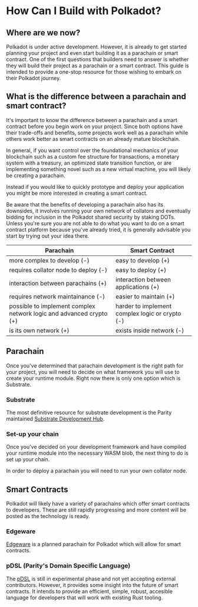 # How Can I Build with Polkadot?

## Where are we now?

Polkadot is under active development. However, it is already to get started planning your project and even start building it as a parachain or smart contract. One of the first questions that builders need to answer is whether they will build their project as a parachain or a smart contract. This guide is intended to provide a one-stop resource for those wishing to embark on their Polkadot journey.

## What is the difference between a parachain and smart contract?

It's important to know the difference between a parachain and a smart contract
before you begin work on your project. Since both options have their trade-offs
and benefits, some projects work well as a parachain while others work better
as smart contracts on an already mature blockchain.

In general, if you want control over the foundational mechanics of your
blockchain such as a custom fee structure for transactions, a
monetary system with a treasury, an optimized state transition function,
or are implementing something novel such as a new virtual machine, you will
likely be creating a parachain.

Instead if you would like to quickly prototype and deploy your application
you might be more interested in creating a smart contract.

Be aware that the benefits of developing a parachain also has its 
downsides, it involves running your own network of collators and 
eventually bidding for inclusion in the Polkadot shared security
by staking DOTs. Unless you're sure you are not able to do 
what you want to do on a smart contract platform because you've
already tried, it is generally advisable you start by trying out
your idea there.

| Parachain | Smart Contract |
|-----------|----------------|
| more complex to develop (-) | easy to develop (+) |
| requires collator node to deploy (-) | easy to deploy (+)  |
| interaction between parachains (+) | interaction between applications (+) |
| requires network maintainance (-) | easier to maintain (+) |
| possible to implement complex network logic and advanced crypto (+) | harder to implement complex logic or crypto (-) |
| is its own network (+) | exists inside network (-) |

## Parachain

Once you've determined that parachain development is the right path for your project, you will need to decide on what framework you will use to create your runtime module. Right now there is only one option which is Substrate.

### Substrate

The most definitive resource for substrate development is the Parity maintained [Substrate Development Hub](https://docs.substrate.dev).

### Set-up your chain

Once you've decided on your development framework and have compiled your runtime module into the necessary WASM blob, the next thing to do is set up your chain.

In order to deploy a parachain you will need to run your own collator node.

## Smart Contracts

Polkadot will likely have a variety of parachains which offer smart contracts
to developers. These are still rapidly progressing and more content will be
posted as the technology is ready.

### Edgeware

[Edgeware](https://edgewa.re) is a planned parachain for Polkadot which will
allow for smart contracts.

### pDSL (Parity's Domain Specific Language)

The [pDSL](https://github.com/Robbepop/pdsl) is still in experimental phase and not yet
accepting external contributors. However, it provides some insight into the future of smart
contracts. It intends to provide an efficient, simple, robust, accesible language for
developers that will work with existing Rust tooling.
